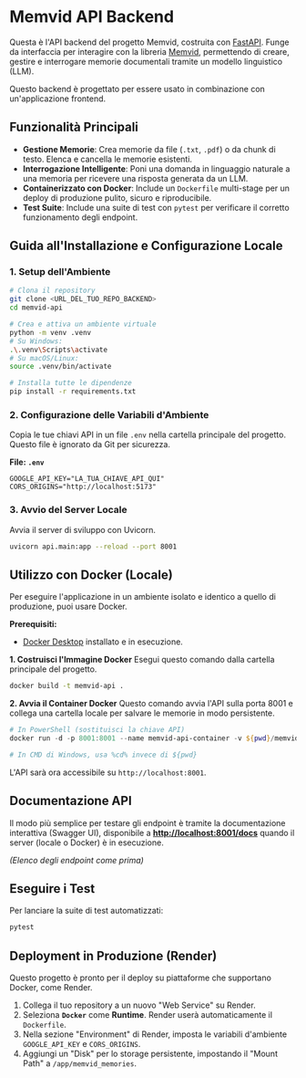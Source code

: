 # Memvid API Backend

Questa è l'API backend del progetto Memvid, costruita con [FastAPI](https://fastapi.tiangolo.com/). Funge da interfaccia per interagire con la libreria [Memvid](https://github.com/olow304/memvid), permettendo di creare, gestire e interrogare memorie documentali tramite un modello linguistico (LLM).

Questo backend è progettato per essere usato in combinazione con un'applicazione frontend.

## Funzionalità Principali

* **Gestione Memorie**: Crea memorie da file (`.txt`, `.pdf`) o da chunk di testo. Elenca e cancella le memorie esistenti.
* **Interrogazione Intelligente**: Poni una domanda in linguaggio naturale a una memoria per ricevere una risposta generata da un LLM.
* **Containerizzato con Docker**: Include un `Dockerfile` multi-stage per un deploy di produzione pulito, sicuro e riproducibile.
* **Test Suite**: Include una suite di test con `pytest` per verificare il corretto funzionamento degli endpoint.

## Guida all'Installazione e Configurazione Locale

### 1. Setup dell'Ambiente
```bash
# Clona il repository
git clone <URL_DEL_TUO_REPO_BACKEND>
cd memvid-api

# Crea e attiva un ambiente virtuale
python -m venv .venv
# Su Windows:
.\.venv\Scripts\activate
# Su macOS/Linux:
source .venv/bin/activate

# Installa tutte le dipendenze
pip install -r requirements.txt
```

### 2. Configurazione delle Variabili d'Ambiente
Copia le tue chiavi API in un file `.env` nella cartella principale del progetto. Questo file è ignorato da Git per sicurezza.

**File: `.env`**
```
GOOGLE_API_KEY="LA_TUA_CHIAVE_API_QUI"
CORS_ORIGINS="http://localhost:5173"
```

### 3. Avvio del Server Locale
Avvia il server di sviluppo con Uvicorn.
```bash
uvicorn api.main:app --reload --port 8001
```

## Utilizzo con Docker (Locale)

Per eseguire l'applicazione in un ambiente isolato e identico a quello di produzione, puoi usare Docker.

**Prerequisiti:**
* [Docker Desktop](https://www.docker.com/products/docker-desktop/) installato e in esecuzione.

**1. Costruisci l'Immagine Docker**
Esegui questo comando dalla cartella principale del progetto.
```bash
docker build -t memvid-api .
```

**2. Avvia il Container Docker**
Questo comando avvia l'API sulla porta 8001 e collega una cartella locale per salvare le memorie in modo persistente.
```powershell
# In PowerShell (sostituisci la chiave API)
docker run -d -p 8001:8001 --name memvid-api-container -v ${pwd}/memvid_memories_local:/app/memvid_memories -e GOOGLE_API_KEY="LA_TUA_CHIAVE_API_QUI" -e CORS_ORIGINS="http://localhost:5173" -e PORT=8001 memvid-api

# In CMD di Windows, usa %cd% invece di ${pwd}
```
L'API sarà ora accessibile su `http://localhost:8001`.

## Documentazione API

Il modo più semplice per testare gli endpoint è tramite la documentazione interattiva (Swagger UI), disponibile a **[http://localhost:8001/docs](http://localhost:8001/docs)** quando il server (locale o Docker) è in esecuzione.

*(Elenco degli endpoint come prima)*

## Eseguire i Test
Per lanciare la suite di test automatizzati:
```bash
pytest
```

## Deployment in Produzione (Render)
Questo progetto è pronto per il deploy su piattaforme che supportano Docker, come Render.

1.  Collega il tuo repository a un nuovo "Web Service" su Render.
2.  Seleziona **`Docker`** come **Runtime**. Render userà automaticamente il `Dockerfile`.
3.  Nella sezione "Environment" di Render, imposta le variabili d'ambiente `GOOGLE_API_KEY` e `CORS_ORIGINS`.
4.  Aggiungi un "Disk" per lo storage persistente, impostando il "Mount Path" a `/app/memvid_memories`.